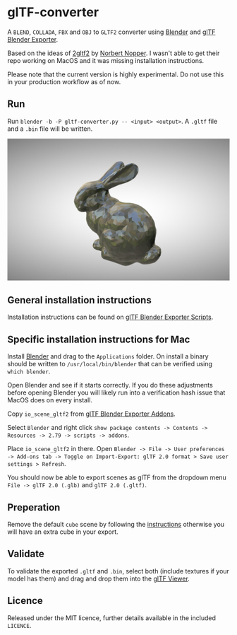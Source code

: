 # glTF-converter

A `BLEND`, `COLLADA`, `FBX` and `OBJ` to `GLTF2` converter using [Blender](https://www.blender.org/download/) and [glTF Blender Exporter](https://github.com/KhronosGroup/glTF-Blender-Exporter).

Based on the ideas of [2gltf2](https://github.com/ux3d/2gltf2) by [Norbert Nopper](https://twitter.com/McNopper). I wasn't able to get their repo working on MacOS and it was missing installation instructions.

Please note that the current version is highly experimental. Do not use this in your production workflow as of now. 

## Run
Run `blender -b -P gltf-converter.py -- <input> <output>`. A `.gltf` file and a `.bin` file will be written.

![.obj to .gltf bunny in glTF viewer](example/bunny.jpg)

## General installation instructions
Installation instructions can be found on [glTF Blender Exporter Scripts](https://github.com/KhronosGroup/glTF-Blender-Exporter/tree/master/scripts).

## Specific installation instructions for Mac
Install [Blender](https://www.blender.org/download/) and drag to the `Applications` folder. On install a binary should be written to `/usr/local/bin/blender` that can be verified using `which blender`.

Open Blender and see if it starts correctly. If you do these adjustments before opening Blender you will likely run into a verification hash issue that MacOS does on every install.

Copy `io_scene_gltf2` from [glTF Blender Exporter Addons](https://github.com/KhronosGroup/glTF-Blender-Exporter/tree/master/scripts/addons).

Select `Blender` and right click `show package contents -> Contents -> Resources -> 2.79 -> scripts -> addons`.

Place `io_scene_gltf2` in there. Open `Blender -> File -> User preferences -> Add-ons tab -> Toggle on Import-Export: glTF 2.0 format > Save user settings > Refresh`.

You should now be able to export scenes as glTF from the dropdown menu `File -> glTF 2.0 (.glb)` and `glTF 2.0 (.gltf)`.

## Preperation
Remove the default `cube` scene by following the [instructions](https://blender.stackexchange.com/questions/5574/how-to-remove-the-default-cube) otherwise you will have an extra cube in your export.

## Validate
To validate the exported `.gltf` and `.bin`, select both (include textures if your model has them) and drag and drop them into the [glTF Viewer](https://gltf-viewer.donmccurdy.com/).

## Licence
Released under the MIT licence, further details available in the included `LICENCE`.
